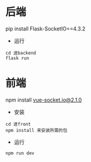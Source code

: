 
# 后端

pip install Flask-SocketIO==4.3.2


* 运行
```
cd 进backend
flask run
```

# 前端
npm install vue-socket.io@2.1.0

* 安装

```
cd 进front
npm install 来安装所需的包
```

* 运行
```
npm run dev
```